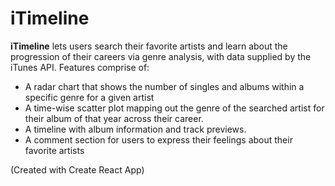 # iTimeline 

**iTimeline** lets users search their favorite artists and learn about the progression of their careers via genre analysis, with data supplied by the iTunes API. Features comprise of:
+ A radar chart that shows the number of singles and albums within a specific genre for a given artist
+ A time-wise scatter plot mapping out the genre of the searched artist for their album of that year across their career.
+ A timeline with album information and track previews.
+ A comment section for users to express their feelings about their favorite artists

(Created with Create React App)
